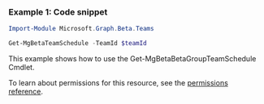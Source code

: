 ### Example 1: Code snippet

```powershellImport-Module Microsoft.Graph.Beta.Teams

Get-MgBetaTeamSchedule -TeamId $teamId
```
This example shows how to use the Get-MgBetaBetaGroupTeamSchedule Cmdlet.
To learn about permissions for this resource, see the [permissions reference](/graph/permissions-reference).

